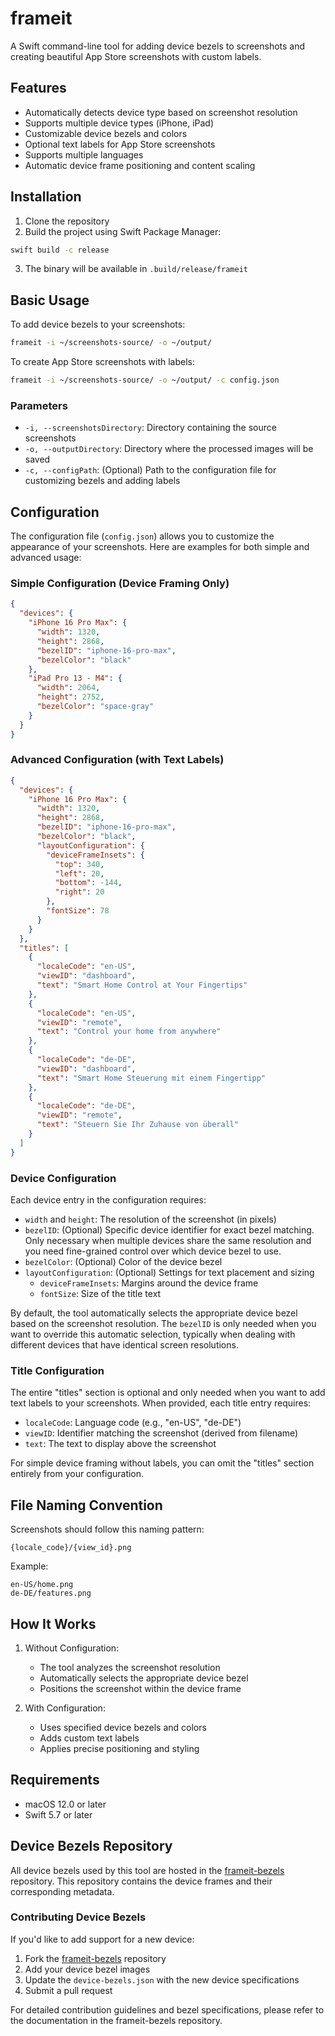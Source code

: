 # frameit

A Swift command-line tool for adding device bezels to screenshots and creating beautiful App Store screenshots with custom labels.

## Features

- Automatically detects device type based on screenshot resolution
- Supports multiple device types (iPhone, iPad)
- Customizable device bezels and colors
- Optional text labels for App Store screenshots
- Supports multiple languages
- Automatic device frame positioning and content scaling

## Installation

1. Clone the repository
2. Build the project using Swift Package Manager:
```bash
swift build -c release
```
3. The binary will be available in `.build/release/frameit`

## Basic Usage

To add device bezels to your screenshots:

```bash
frameit -i ~/screenshots-source/ -o ~/output/
```

To create App Store screenshots with labels:

```bash
frameit -i ~/screenshots-source/ -o ~/output/ -c config.json
```

### Parameters

- `-i, --screenshotsDirectory`: Directory containing the source screenshots
- `-o, --outputDirectory`: Directory where the processed images will be saved
- `-c, --configPath`: (Optional) Path to the configuration file for customizing bezels and adding labels

## Configuration

The configuration file (`config.json`) allows you to customize the appearance of your screenshots. Here are examples for both simple and advanced usage:

### Simple Configuration (Device Framing Only)
```json
{
  "devices": {
    "iPhone 16 Pro Max": {
      "width": 1320,
      "height": 2868,
      "bezelID": "iphone-16-pro-max",
      "bezelColor": "black"
    },
    "iPad Pro 13 - M4": {
      "width": 2064,
      "height": 2752,
      "bezelColor": "space-gray"
    }
  }
}
```

### Advanced Configuration (with Text Labels)
```json
{
  "devices": {
    "iPhone 16 Pro Max": {
      "width": 1320,
      "height": 2868,
      "bezelID": "iphone-16-pro-max",
      "bezelColor": "black",
      "layoutConfiguration": {
        "deviceFrameInsets": {
          "top": 340,
          "left": 20,
          "bottom": -144,
          "right": 20
        },
        "fontSize": 78
      }
    }
  },
  "titles": [
    {
      "localeCode": "en-US",
      "viewID": "dashboard",
      "text": "Smart Home Control at Your Fingertips"
    },
    {
      "localeCode": "en-US",
      "viewID": "remote",
      "text": "Control your home from anywhere"
    },
    {
      "localeCode": "de-DE",
      "viewID": "dashboard",
      "text": "Smart Home Steuerung mit einem Fingertipp"
    },
    {
      "localeCode": "de-DE",
      "viewID": "remote",
      "text": "Steuern Sie Ihr Zuhause von überall"
    }
  ]
}
```

### Device Configuration

Each device entry in the configuration requires:
- `width` and `height`: The resolution of the screenshot (in pixels)
- `bezelID`: (Optional) Specific device identifier for exact bezel matching. Only necessary when multiple devices share the same resolution and you need fine-grained control over which device bezel to use.
- `bezelColor`: (Optional) Color of the device bezel
- `layoutConfiguration`: (Optional) Settings for text placement and sizing
  - `deviceFrameInsets`: Margins around the device frame
  - `fontSize`: Size of the title text

By default, the tool automatically selects the appropriate device bezel based on the screenshot resolution. The `bezelID` is only needed when you want to override this automatic selection, typically when dealing with different devices that have identical screen resolutions.

### Title Configuration

The entire "titles" section is optional and only needed when you want to add text labels to your screenshots. When provided, each title entry requires:
- `localeCode`: Language code (e.g., "en-US", "de-DE")
- `viewID`: Identifier matching the screenshot (derived from filename)
- `text`: The text to display above the screenshot

For simple device framing without labels, you can omit the "titles" section entirely from your configuration.

## File Naming Convention

Screenshots should follow this naming pattern:
```
{locale_code}/{view_id}.png
```

Example:
```
en-US/home.png
de-DE/features.png
```

## How It Works

1. Without Configuration:
   - The tool analyzes the screenshot resolution
   - Automatically selects the appropriate device bezel
   - Positions the screenshot within the device frame

2. With Configuration:
   - Uses specified device bezels and colors
   - Adds custom text labels
   - Applies precise positioning and styling

## Requirements

- macOS 12.0 or later
- Swift 5.7 or later

## Device Bezels Repository

All device bezels used by this tool are hosted in the [frameit-bezels](https://github.com/sathoeni/frameit-bezels) repository. This repository contains the device frames and their corresponding metadata.

### Contributing Device Bezels

If you'd like to add support for a new device:

1. Fork the [frameit-bezels](https://github.com/sathoeni/frameit-bezels) repository
2. Add your device bezel images
3. Update the `device-bezels.json` with the new device specifications
4. Submit a pull request

For detailed contribution guidelines and bezel specifications, please refer to the documentation in the frameit-bezels repository.
